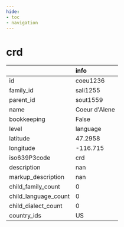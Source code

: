 ```yaml
---
hide:
- toc
- navigation
---
```

# crd
|                      | info          |
|:---------------------|:--------------|
| id                   | coeu1236      |
| family_id            | sali1255      |
| parent_id            | sout1559      |
| name                 | Coeur d'Alene |
| bookkeeping          | False         |
| level                | language      |
| latitude             | 47.2958       |
| longitude            | -116.715      |
| iso639P3code         | crd           |
| description          | nan           |
| markup_description   | nan           |
| child_family_count   | 0             |
| child_language_count | 0             |
| child_dialect_count  | 0             |
| country_ids          | US            |